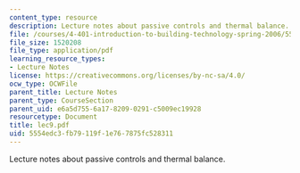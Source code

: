 ```yaml
---
content_type: resource
description: Lecture notes about passive controls and thermal balance.
file: /courses/4-401-introduction-to-building-technology-spring-2006/5554edc3fb79119f1e767875fc528311_lec9.pdf
file_size: 1520208
file_type: application/pdf
learning_resource_types:
- Lecture Notes
license: https://creativecommons.org/licenses/by-nc-sa/4.0/
ocw_type: OCWFile
parent_title: Lecture Notes
parent_type: CourseSection
parent_uid: e6a5d755-6a17-8209-0291-c5009ec19928
resourcetype: Document
title: lec9.pdf
uid: 5554edc3-fb79-119f-1e76-7875fc528311
---
```

Lecture notes about passive controls and thermal balance.
